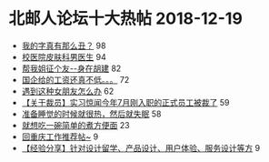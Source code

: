 # 北邮人论坛十大热帖 2018-12-19

- [我的字真有那么丑？](https://bbs.byr.cn/article/Picture/3231651) 98
- [校医院皮肤科男医生](https://bbs.byr.cn/article/Health/214449) 94
- [帮我姐征个友--身在胡建](https://bbs.byr.cn/article/Friends/1904845) 82
- [国企给的工资还真不低。。。](https://bbs.byr.cn/article/Job/2010922) 72
- [遇到这种女朋友怎么办](https://bbs.byr.cn/article/Feeling/3094328) 62
- [【关于裁员】实习惊闻今年7月刚入职的正式员工被裁了](https://bbs.byr.cn/article/WorkLife/1113879) 59
- [准备睡觉的时候就很热，然后就失眠](https://bbs.byr.cn/article/Talking/6083263) 58
- [就想吃一碗简单的煮方便面](https://bbs.byr.cn/article/Food/499613) 23
- [回重庆工作推荐帖~](https://bbs.byr.cn/article/Chongqing/24892) 9
- [【经验分享】针对设计留学、产品设计、用户体验、服务设计等方](https://bbs.byr.cn/article/StudyShare/189075) 9


